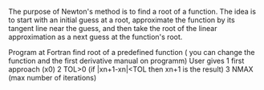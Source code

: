 The purpose of Newton's method is to find a root of a function. 
The idea is to start with an initial guess at a root, approximate the function by its tangent line near the guess, 
and then take the root of the linear approximation as a next guess at the function's root.

Program at Fortran find root of a predefined function ( you can change the function and the first derivative manual on programm)
User gives 
1 first approach (x0)
2 TOL>0 (if |xn+1-xn|<TOL then xn+1 is the result)
3 NMAX (max number of iterations)

